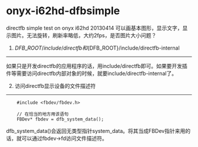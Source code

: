 onyx-i62hd-dfbsimple
====================

directfb simple test on onyx i62hd
20130414 可以画基本图形，显示文字，显示图片。无法旋转，刷新率略低，大约2fps，是否图片大小问题？

1. ${DFB\_ROOT}/include/directfb和${DFB\_ROOT}/include/directfb-internal
------------------------------------------------------------------------
如果只是开发directfb的应用程序的话，用include/directfb即可。如果要开发插件等需要访问directfb内部对象的时候，就要include/directfb-internal了。

2. 访问directfb显示设备的文件描述符
-----------------------------------

        #include <fbdev/fbdev.h>
        
        // 在恰当的地方用该语句
        FBDev* fbdev = dfb_system_data();

dfb\_system\_data()会返回无类型指针system\_data。将其当成FBDev指针来用的话，就可以通过fbdev->fd访问文件描述符。


